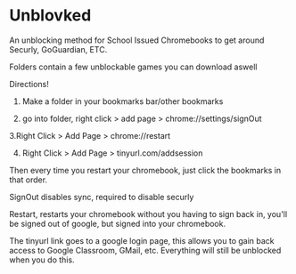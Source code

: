 # Unblovked
An unblocking method for School Issued Chromebooks to get around Securly, GoGuardian, ETC.

  Folders contain a few unblockable games you can download aswell
  
Directions!

1. Make a folder in your bookmarks bar/other bookmarks
  
2. go into folder, right click > add page > chrome://settings/signOut
    
3.Right Click > Add Page > chrome://restart
      
4. Right Click > Add Page > tinyurl.com/addsession

Then every time you restart your chromebook, just click the bookmarks in that order.

SignOut disables sync, required to disable securly

Restart, restarts your chromebook without you having to sign back in, you'll be signed out of google, but signed into your chromebook.

The tinyurl link goes to a google login page, this allows you to gain back access to Google Classroom, GMail, etc. Everything will still be unblocked when you do this.

